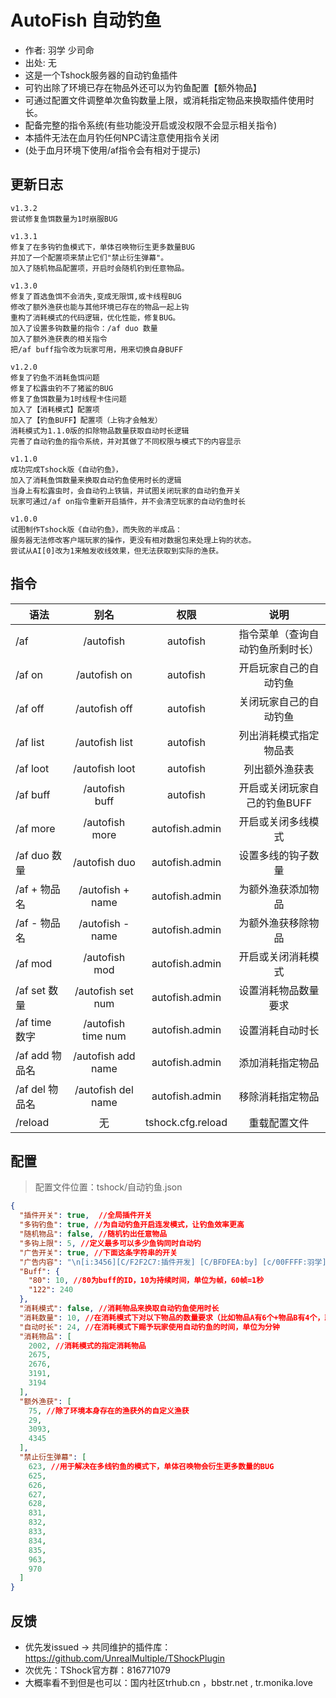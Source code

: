 # AutoFish 自动钓鱼

- 作者: 羽学 少司命
- 出处: 无
- 这是一个Tshock服务器的自动钓鱼插件
- 可钓出除了环境已存在物品外还可以为钓鱼配置【额外物品】
- 可通过配置文件调整单次鱼钩数量上限，或消耗指定物品来换取插件使用时长。
- 配备完整的指令系统(有些功能没开启或没权限不会显示相关指令)
- 本插件无法在血月钓任何NPC请注意使用指令关闭
- (处于血月环境下使用/af指令会有相对于提示)

## 更新日志

```
v1.3.2
尝试修复鱼饵数量为1时崩服BUG

v1.3.1
修复了在多钩钓鱼模式下，单体召唤物衍生更多数量BUG
并加了一个配置项来禁止它们"禁止衍生弹幕"。
加入了随机物品配置项，开启时会随机钓到任意物品。

v1.3.0
修复了首选鱼饵不会消失,变成无限饵,或卡线程BUG
修改了额外渔获也能与其他环境已存在的物品一起上钩
重构了消耗模式的代码逻辑，优化性能，修复BUG。
加入了设置多钩数量的指令：/af duo 数量
加入了额外渔获表的相关指令
把/af buff指令改为玩家可用，用来切换自身BUFF

v1.2.0
修复了钓鱼不消耗鱼饵问题
修复了松露虫钓不了猪鲨的BUG
修复了鱼饵数量为1时线程卡住问题
加入了【消耗模式】配置项
加入了【钓鱼BUFF】配置项（上钩才会触发）
消耗模式为1.1.0版的扣除物品数量获取自动时长逻辑
完善了自动钓鱼的指令系统，并对其做了不同权限与模式下的内容显示

v1.1.0
成功完成Tshock版《自动钓鱼》，
加入了消耗鱼饵数量来换取自动钓鱼使用时长的逻辑
当身上有松露虫时，会自动钓上铁镐，并试图关闭玩家的自动钓鱼开关
玩家可通过/af on指令重新开启插件，并不会清空玩家的自动钓鱼时长

v1.0.0
试图制作Tshock版《自动钓鱼》，而失败的半成品：
服务器无法修改客户端玩家的操作，更没有相对数据包来处理上钩的状态。
尝试从AI[0]改为1来触发收线效果，但无法获取到实际的渔获。

```

## 指令

| 语法                             | 别名  |       权限       |                   说明                   |
| -------------------------------- | :---: | :--------------: | :--------------------------------------: |
| /af  |  /autofish  |   autofish    |    指令菜单（查询自动钓鱼所剩时长）    |
| /af on  |  /autofish on  |   autofish    |    开启玩家自己的自动钓鱼    |
| /af off  |  /autofish off  |   autofish    |    关闭玩家自己的自动钓鱼    |
| /af list  |  /autofish list  |   autofish    |    列出消耗模式指定物品表    |
| /af loot  |  /autofish loot  |   autofish    |    列出额外渔获表   |
| /af buff  |  /autofish buff  |   autofish    |    开启或关闭玩家自己的钓鱼BUFF    |
| /af more  |  /autofish more  |   autofish.admin    |    开启或关闭多线模式   |
| /af duo 数量  | /autofish duo |   autofish.admin    |    设置多线的钩子数量   |
| /af + 物品名  | /autofish + name |   autofish.admin    |    为额外渔获添加物品   |
| /af - 物品名  |  /autofish - name  |   autofish.admin    |    为额外渔获移除物品   |
| /af mod  |  /autofish mod |   autofish.admin    |    开启或关闭消耗模式   |
| /af set 数量 |  /autofish set num |   autofish.admin    |    设置消耗物品数量要求    |
| /af time 数字  |  /autofish time num |   autofish.admin    |    设置消耗自动时长    |
| /af add 物品名  |  /autofish add name |   autofish.admin    |    添加消耗指定物品    |
| /af del 物品名  |  /autofish del name |   autofish.admin    |    移除消耗指定物品    |
| /reload  | 无 |   tshock.cfg.reload    |    重载配置文件    |

## 配置
> 配置文件位置：tshock/自动钓鱼.json
```json
{
  "插件开关": true,  //全局插件开关
  "多钩钓鱼": true, //为自动钓鱼开启连发模式，让钓鱼效率更高
  "随机物品": false, //随机钓出任意物品
  "多钩上限": 5, //定义最多可以多少鱼钩同时自动钓
  "广告开关": true, //下面这条字符串的开关
  "广告内容": "\n[i:3456][C/F2F2C7:插件开发] [C/BFDFEA:by] [c/00FFFF:羽学] | [c/7CAEDD:少司命][i:3459]", //可自定义的字符串内容
  "Buff": {
    "80": 10, //80为buff的ID，10为持续时间，单位为帧，60帧=1秒
    "122": 240
  },
  "消耗模式": false, //消耗物品来换取自动钓鱼使用时长
  "消耗数量": 10, //在消耗模式下对以下物品的数量要求（比如物品A有6个+物品B有4个，就算10个）
  "自动时长": 24, //在消耗模式下赐予玩家使用自动钓鱼的时间，单位为分钟
  "消耗物品": [
    2002, //消耗模式的指定消耗物品
    2675,
    2676,
    3191,
    3194
  ],
  "额外渔获": [
    75, //除了环境本身存在的渔获外的自定义渔获
    29,
    3093,
    4345
  ],
  "禁止衍生弹幕": [
    623, //用于解决在多线钓鱼的模式下，单体召唤物会衍生更多数量的BUG
    625,
    626,
    627,
    628,
    831,
    832,
    833,
    834,
    835,
    963,
    970
  ]
}
```
## 反馈
- 优先发issued -> 共同维护的插件库：https://github.com/UnrealMultiple/TShockPlugin
- 次优先：TShock官方群：816771079
- 大概率看不到但是也可以：国内社区trhub.cn ，bbstr.net , tr.monika.love
